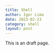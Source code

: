 ```yaml
---
title: Shell
author: Igor Lima
date: 2023-02-23
category: shell
layout: post
---
```


This is an draft page.

